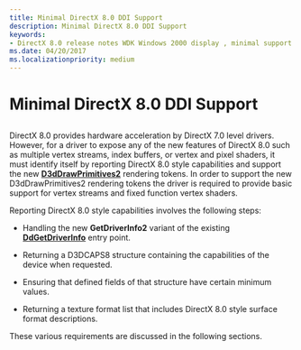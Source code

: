 ```yaml
---
title: Minimal DirectX 8.0 DDI Support
description: Minimal DirectX 8.0 DDI Support
keywords:
- DirectX 8.0 release notes WDK Windows 2000 display , minimal support
ms.date: 04/20/2017
ms.localizationpriority: medium
---
```


# Minimal DirectX 8.0 DDI Support


## <span id="ddk_minimal_directx_8_0_ddi_support_gg"></span><span id="DDK_MINIMAL_DIRECTX_8_0_DDI_SUPPORT_GG"></span>


DirectX 8.0 provides hardware acceleration by DirectX 7.0 level drivers. However, for a driver to expose any of the new features of DirectX 8.0 such as multiple vertex streams, index buffers, or vertex and pixel shaders, it must identify itself by reporting DirectX 8.0 style capabilities and support the new [**D3dDrawPrimitives2**](/windows-hardware/drivers/ddi/d3dhal/nc-d3dhal-lpd3dhal_drawprimitives2cb) rendering tokens. In order to support the new D3dDrawPrimitives2 rendering tokens the driver is required to provide basic support for vertex streams and fixed function vertex shaders.

Reporting DirectX 8.0 style capabilities involves the following steps:

-   Handling the new **GetDriverInfo2** variant of the existing [**DdGetDriverInfo**](/windows/win32/api/ddrawint/nc-ddrawint-pdd_getdriverinfo) entry point.

-   Returning a D3DCAPS8 structure containing the capabilities of the device when requested.

-   Ensuring that defined fields of that structure have certain minimum values.

-   Returning a texture format list that includes DirectX 8.0 style surface format descriptions.

These various requirements are discussed in the following sections.

 

